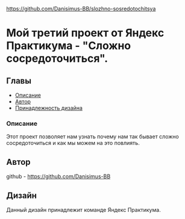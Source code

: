 https://github.com/Danisimus-BB/slozhno-sosredotochitsya
# Мой третий проект от Яндекс Практикума - "Сложно сосредоточиться". 
## Главы
- [Описание](#описание)
- [Автор](#автор)
- [Принадлежность дизайна](#дизайн)
### Описание
Этот проект позволяет нам узнать почему нам так бывает сложно сосредоточиться и как мы можем на это повлиять. 
## Автор
github - https://github.com/Danisimus-BB
## Дизайн
Данный дизайн принадлежит команде Яндекс Практикума. 